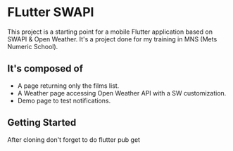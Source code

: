 # FLutter SWAPI

This project is a starting point for a mobile Flutter application based on SWAPI & Open Weather.
It's a project done for my training in MNS (Mets Numeric School).

## It's composed of
- A page returning only the films list.
- A Weather page accessing Open Weather API with a SW customization.
- Demo page to test notifications.

## Getting Started

After cloning don't forget to do flutter pub get
